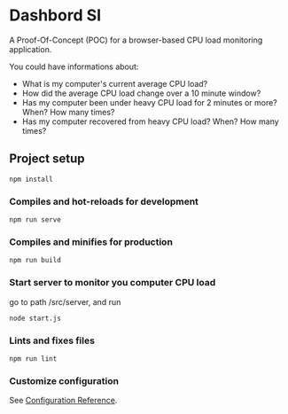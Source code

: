 # Dashbord SI
A Proof-Of-Concept (POC) for a browser-based CPU load monitoring application.

You could have informations about:
- What is my computer's current average CPU load?
- How did the average CPU load change over a 10 minute window?
- Has my computer been under heavy CPU load for 2 minutes or more? When? How many times?
- Has my computer recovered from heavy CPU load? When? How many times?
  
## Project setup
```
npm install
```

### Compiles and hot-reloads for development
```
npm run serve
```

### Compiles and minifies for production
```
npm run build
```

### Start server to monitor you computer CPU load
go to path /src/server, and run
```
node start.js
```

### Lints and fixes files
```
npm run lint
```

### Customize configuration
See [Configuration Reference](https://cli.vuejs.org/config/).

